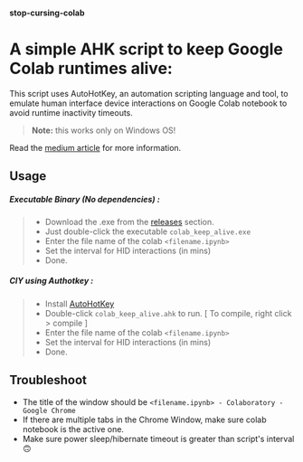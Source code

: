 #### stop-cursing-colab

# A simple AHK script to keep Google Colab runtimes alive:

This script uses AutoHotKey, an automation scripting language and tool, to emulate human interface device interactions on Google Colab notebook to avoid runtime inactivity timeouts.

> **Note:** this works only on Windows OS!

Read the [medium article](https://medium.com/analytics-vidhya/how-to-save-google-colab-notebooks-from-runtime-timeouts-4aa133375a7e) for more information. 

## Usage

##### Executable Binary (No dependencies) : 
> - Download the .exe from the [releases](https://github.com/sour4bh/stop-cursing-colab/releases) section. 
> - Just double-click the executable `colab_keep_alive.exe`
> - Enter the file name of the colab `<filename.ipynb>` 
> - Set the interval for HID interactions (in mins)
> - Done. 

##### CIY using Authotkey :
> - Install [AutoHotKey](https://www.autohotkey.com/download/ahk-install.exe)
> - Double-click `colab_keep_alive.ahk` to run. [ To compile, right click > compile ]
> - Enter the file name of the colab `<filename.ipynb>` 
> - Set the interval for HID interactions (in mins)
> - Done. 

## Troubleshoot
- The title of the window should be `<filename.ipynb> - Colaboratory - Google Chrome`
- If there are multiple tabs in the Chrome Window, make sure colab notebook is the active one. 
- Make sure power sleep/hibernate timeout is greater than script's interval 🙃
